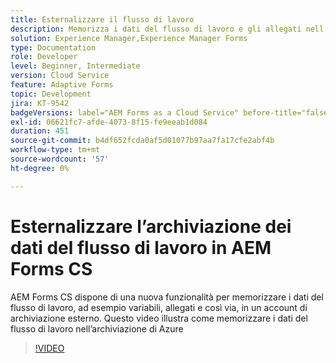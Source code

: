 ```yaml
---
title: Esternalizzare il flusso di lavoro
description: Memorizza i dati del flusso di lavoro e gli allegati nell’archiviazione di Azure
solution: Experience Manager,Experience Manager Forms
type: Documentation
role: Developer
level: Beginner, Intermediate
version: Cloud Service
feature: Adaptive Forms
topic: Development
jira: KT-9542
badgeVersions: label="AEM Forms as a Cloud Service" before-title="false"
exl-id: 06621fc7-afde-4073-8f15-fe9eeab1d084
duration: 451
source-git-commit: b4df652fcda0af5d01077b97aa7fa17cfe2abf4b
workflow-type: tm+mt
source-wordcount: '57'
ht-degree: 0%

---
```


# Esternalizzare l’archiviazione dei dati del flusso di lavoro in AEM Forms CS

AEM Forms CS dispone di una nuova funzionalità per memorizzare i dati del flusso di lavoro, ad esempio variabili, allegati e così via, in un account di archiviazione esterno. Questo video illustra come memorizzare i dati del flusso di lavoro nell’archiviazione di Azure

>[!VIDEO](https://video.tv.adobe.com/v/339610?quality=12&learn=on)

